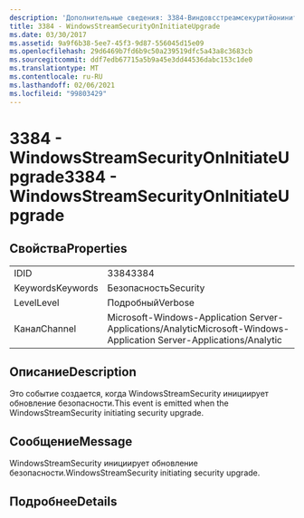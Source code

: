 ```yaml
---
description: 'Дополнительные сведения: 3384-Виндовсстреамсекуритйонинитиатеупграде'
title: 3384 - WindowsStreamSecurityOnInitiateUpgrade
ms.date: 03/30/2017
ms.assetid: 9a9f6b38-5ee7-45f3-9d87-556045d15e09
ms.openlocfilehash: 29d6469b7fd6b9c50a239519dfc5a43a8c3683cb
ms.sourcegitcommit: ddf7edb67715a5b9a45e3dd44536dabc153c1de0
ms.translationtype: MT
ms.contentlocale: ru-RU
ms.lasthandoff: 02/06/2021
ms.locfileid: "99803429"
---
```

# <a name="3384---windowsstreamsecurityoninitiateupgrade"></a><span data-ttu-id="d153b-103">3384 - WindowsStreamSecurityOnInitiateUpgrade</span><span class="sxs-lookup"><span data-stu-id="d153b-103">3384 - WindowsStreamSecurityOnInitiateUpgrade</span></span>

## <a name="properties"></a><span data-ttu-id="d153b-104">Свойства</span><span class="sxs-lookup"><span data-stu-id="d153b-104">Properties</span></span>  
  
|||  
|-|-|  
|<span data-ttu-id="d153b-105">ID</span><span class="sxs-lookup"><span data-stu-id="d153b-105">ID</span></span>|<span data-ttu-id="d153b-106">3384</span><span class="sxs-lookup"><span data-stu-id="d153b-106">3384</span></span>|  
|<span data-ttu-id="d153b-107">Keywords</span><span class="sxs-lookup"><span data-stu-id="d153b-107">Keywords</span></span>|<span data-ttu-id="d153b-108">Безопасность</span><span class="sxs-lookup"><span data-stu-id="d153b-108">Security</span></span>|  
|<span data-ttu-id="d153b-109">Level</span><span class="sxs-lookup"><span data-stu-id="d153b-109">Level</span></span>|<span data-ttu-id="d153b-110">Подробный</span><span class="sxs-lookup"><span data-stu-id="d153b-110">Verbose</span></span>|  
|<span data-ttu-id="d153b-111">Канал</span><span class="sxs-lookup"><span data-stu-id="d153b-111">Channel</span></span>|<span data-ttu-id="d153b-112">Microsoft-Windows-Application Server-Applications/Analytic</span><span class="sxs-lookup"><span data-stu-id="d153b-112">Microsoft-Windows-Application Server-Applications/Analytic</span></span>|  
  
## <a name="description"></a><span data-ttu-id="d153b-113">Описание</span><span class="sxs-lookup"><span data-stu-id="d153b-113">Description</span></span>  

 <span data-ttu-id="d153b-114">Это событие создается, когда WindowsStreamSecurity инициирует обновление безопасности.</span><span class="sxs-lookup"><span data-stu-id="d153b-114">This event is emitted when the WindowsStreamSecurity initiating security upgrade.</span></span>  
  
## <a name="message"></a><span data-ttu-id="d153b-115">Сообщение</span><span class="sxs-lookup"><span data-stu-id="d153b-115">Message</span></span>  

 <span data-ttu-id="d153b-116">WindowsStreamSecurity инициирует обновление безопасности.</span><span class="sxs-lookup"><span data-stu-id="d153b-116">WindowsStreamSecurity initiating security upgrade.</span></span>  
  
## <a name="details"></a><span data-ttu-id="d153b-117">Подробнее</span><span class="sxs-lookup"><span data-stu-id="d153b-117">Details</span></span>
